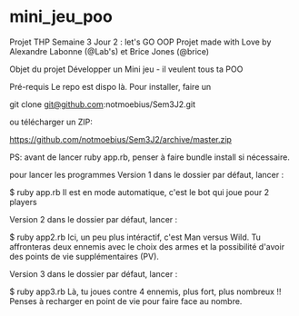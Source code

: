 # mini_jeu_poo
Projet THP Semaine 3 Jour 2 : let's GO OOP
Projet made with Love by Alexandre Labonne (@Lab's) et Brice Jones (@brice)

Objet du projet
Développer un Mini jeu - il veulent tous ta POO

Pré-requis
Le repo est dispo là. Pour installer, faire un

git clone git@github.com:notmoebius/Sem3J2.git

ou télécharger un ZIP:

https://github.com/notmoebius/Sem3J2/archive/master.zip

PS: avant de lancer ruby app.rb, penser à faire bundle install si nécessaire.

pour lancer les programmes
Version 1
dans le dossier par défaut, lancer :

$ ruby app.rb
Il est en mode automatique, c'est le bot qui joue pour 2 players

Version 2
dans le dossier par défaut, lancer :

$ ruby app2.rb
Ici, un peu plus intéractif, c'est Man versus Wild. Tu affronteras deux ennemis avec le choix des armes et la possibilité d'avoir des points de vie supplémentaires (PV).

Version 3
dans le dossier par défaut, lancer :

$ ruby app3.rb
Là, tu joues contre 4 ennemis, plus fort, plus nombreux !! Penses à recharger en point de vie pour faire face au nombre.

